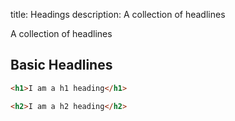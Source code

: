 title: Headings
description: A collection of headlines

A collection of headlines

## Basic Headlines

```html
<h1>I am a h1 heading</h1>
```

```html
<h2>I am a h2 heading</h2>
```
